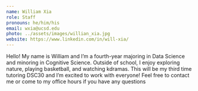 ```yaml
---
name: William Xia
role: Staff
pronouns: he/him/his
email: wxia@ucsd.edu
photo: ../assets/images/willian_xia.jpg
website: https://www.linkedin.com/in/will-xia/
---
```

Hello! My name is William and I’m a fourth-year majoring in Data Science and minoring in Cognitive Science. Outside of school, I enjoy exploring nature, playing basketball, and watching kdramas. This will be my third time tutoring DSC30 and I’m excited to work with everyone! Feel free to contact me or come to my office hours if you have any questions

